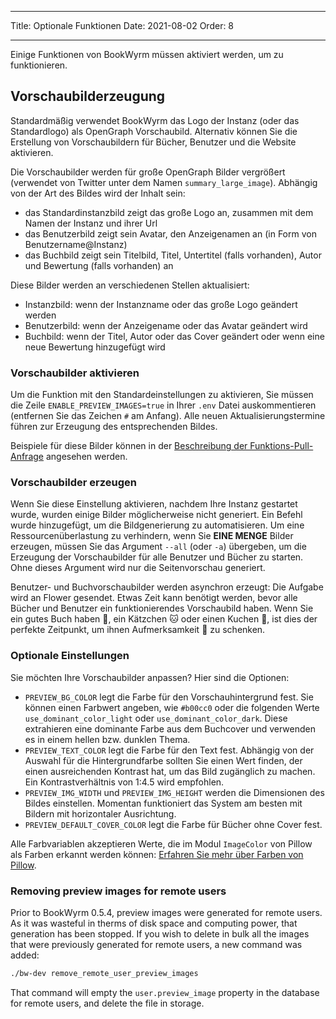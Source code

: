 - - -
Title: Optionale Funktionen Date: 2021-08-02 Order: 8
- - -

Einige Funktionen von BookWyrm müssen aktiviert werden, um zu funktionieren.

## Vorschaubilderzeugung

Standardmäßig verwendet BookWyrm das Logo der Instanz (oder das Standardlogo) als OpenGraph Vorschaubild. Alternativ können Sie die Erstellung von Vorschaubildern für Bücher, Benutzer und die Website aktivieren.

Die Vorschaubilder werden für große OpenGraph Bilder vergrößert (verwendet von Twitter unter dem Namen `summary_large_image`). Abhängig von der Art des Bildes wird der Inhalt sein:

- das Standardinstanzbild zeigt das große Logo an, zusammen mit dem Namen der Instanz und ihrer Url
- das Benutzerbild zeigt sein Avatar, den Anzeigenamen an (in Form von Benutzername@Instanz)
- das Buchbild zeigt sein Titelbild, Titel, Untertitel (falls vorhanden), Autor und Bewertung (falls vorhanden) an

Diese Bilder werden an verschiedenen Stellen aktualisiert:

- Instanzbild: wenn der Instanzname oder das große Logo geändert werden
- Benutzerbild: wenn der Anzeigename oder das Avatar geändert wird
- Buchbild: wenn der Titel, Autor oder das Cover geändert oder wenn eine neue Bewertung hinzugefügt wird

### Vorschaubilder aktivieren

Um die Funktion mit den Standardeinstellungen zu aktivieren, Sie müssen die Zeile `ENABLE_PREVIEW_IMAGES=true` in Ihrer `.env` Datei auskommentieren (entfernen Sie das Zeichen `#` am Anfang). Alle neuen Aktualisierungstermine führen zur Erzeugung des entsprechenden Bildes.

Beispiele für diese Bilder können in der [Beschreibung der Funktions-Pull-Anfrage](https://github.com/bookwyrm-social/bookwyrm/pull/1142#pullrequest-651683886-permalink) angesehen werden.

### Vorschaubilder erzeugen

Wenn Sie diese Einstellung aktivieren, nachdem Ihre Instanz gestartet wurde, wurden einige Bilder möglicherweise nicht generiert. Ein Befehl wurde hinzugefügt, um die Bildgenerierung zu automatisieren. Um eine Ressourcenüberlastung zu verhindern, wenn Sie **EINE MENGE** Bilder erzeugen, müssen Sie das Argument `--all` (oder `-a`) übergeben, um die Erzeugung der Vorschaubilder für alle Benutzer und Bücher zu starten. Ohne dieses Argument wird nur die Seitenvorschau generiert.

Benutzer- und Buchvorschaubilder werden asynchron erzeugt: Die Aufgabe wird an Flower gesendet. Etwas Zeit kann benötigt werden, bevor alle Bücher und Benutzer ein funktionierendes Vorschaubild haben. Wenn Sie ein gutes Buch haben 📖, ein Kätzchen 🐱 oder einen Kuchen 🍰, ist dies der perfekte Zeitpunkt, um ihnen Aufmerksamkeit 💖 zu schenken.

### Optionale Einstellungen

Sie möchten Ihre Vorschaubilder anpassen? Hier sind die Optionen:

- `PREVIEW_BG_COLOR` legt die Farbe für den Vorschauhintergrund fest. Sie können einen Farbwert angeben, wie `#b00cc0` oder die folgenden Werte `use_dominant_color_light` oder `use_dominant_color_dark`. Diese extrahieren eine dominante Farbe aus dem Buchcover und verwenden es in einem hellen bzw. dunklen Thema.
- `PREVIEW_TEXT_COLOR` legt die Farbe für den Text fest. Abhängig von der Auswahl für die Hintergrundfarbe sollten Sie einen Wert finden, der einen ausreichenden Kontrast hat, um das Bild zugänglich zu machen. Ein Kontrastverhältnis von 1:4.5 wird empfohlen.
- `PREVIEW_IMG_WIDTH` und `PREVIEW_IMG_HEIGHT` werden die Dimensionen des Bildes einstellen. Momentan funktioniert das System am besten mit Bildern mit horizontaler Ausrichtung.
- `PREVIEW_DEFAULT_COVER_COLOR` legt die Farbe für Bücher ohne Cover fest.

Alle Farbvariablen akzeptieren Werte, die im Modul `ImageColor` von Pillow als Farben erkannt werden können: [Erfahren Sie mehr über Farben von Pillow](https://pillow.readthedocs.io/en/stable/reference/ImageColor.html#color-names).

### Removing preview images for remote users

Prior to BookWyrm 0.5.4, preview images were generated for remote users. As it was wasteful in therms of disk space and computing power, that generation has been stopped. If you wish to delete in bulk all the images that were previously generated for remote users, a new command was added:

```sh
./bw-dev remove_remote_user_preview_images
```

That command will empty the `user.preview_image` property in the database for remote users, and delete the file in storage.
